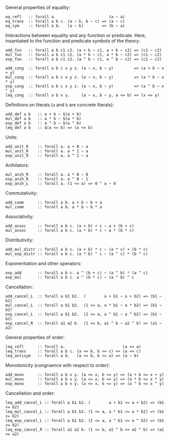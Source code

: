 General properties of equality:

    eq_refl   :: forall a.                       (a ~ a)
    eq_trans  :: forall a b c. (a ~ b, b ~ c) => (a ~ c)
    eq_sym    :: forall a b.   (a ~ b)        => (b ~ a)


Interactions between equality and any function or predicate.
Here, insantiated to the function and predicate symbols of the theory:

    add_fun   :: forall a b c1 c2. (a + b ~ c1, a + b ~ c2) => (c1 ~ c2)
    mul_fun   :: forall a b c1 c2. (a * b ~ c1, a * b ~ c2) => (c1 ~ c2)
    exp_fun   :: forall a b c1 c2. (a ^ b ~ c1, a ^ b ~ c2) => (c1 ~ c2)
    
    add_cong  :: forall a b c x y z. (a ~ x, b ~ y)         => (a + b ~ x + y)
    mul_cong  :: forall a b c x y z. (a ~ x, b ~ y)         => (a * b ~ x * y)
    exp_cong  :: forall a b c x y z. (a ~ x, b ~ y)         => (a ^ b ~ x ^ y)
    leq_cong  :: forall a b x y.     (a ~ x, b ~ y, a <= b) => (x <= y)


Definitions on literals (`a` and `b` are concrete literals):

    add_def a b   :: a + b ~ $(a + b)
    mul_def a b   :: a * b ~ $(a * b)
    exp_def a b   :: a ^ b ~ $(a ^ b)
    leq_def a b   :: $(a <= b) => (a <= b)

Units:

    add_unit_R    :: forall a. a + 0 ~ a
    mul_unit_R    :: forall a. a * 1 ~ a
    exp_unit_R    :: forall a. a ^ 1 ~ a

Anihilators:

    mul_anih_R    :: forall a. a * 0 ~ 0
    exp_anih_R    :: forall a. a ^ 0 ~ 1
    exp_anih_L    :: forall a. (1 <= a) => 0 ^ a ~ 0

Commutativity:

    add_comm      :: forall a b. a + b ~ b + a
    mul_comm      :: forall a b. a * b ~ b * a

Associativity:

    add_assoc     :: forall a b c. (a + b) + c ~ a + (b + c)
    mul_assoc     :: forall a b c. (a * b) * c ~ a * (b * c)


Distributivity:

    add_mul_distr :: forall a b c. (a + b) * c ~ (a * c) + (b * c)
    mul_exp_distr :: forall a b c. (a * b) ^ c ~ (a ^ c) * (b ^ c)


Exponentiation and other operators:

    exp_add       :: forall a b c. a ^ (b + c) ~ (a ^ b) * (a ^ c)
    exp_mul       :: forall a b c. a ^ (b * c) ~ (a ^ b) ^ c

Cancellation:

    add_cancel_L  :: forall a b1 b2.  (        a + b1 ~ a + b2) => (b1 ~ b2)
    mul_cancel_L  :: forall a b1 b2.  (1 <= a, a * b1 ~ a * b2) => (b1 ~ b2)
    exp_cancel_L  :: forall a b1 b2.  (2 <= a, a ^ b1 ~ a ^ b2) => (b1 ~ b2)
    exp_cancel_R  :: forall a1 a2 b.  (1 <= b, a1 ^ b ~ a2 ^ b) => (a1 ~ a2)


General properties of order:

    leq_refl      :: forall a.                         (a <= a)
    leq_trans     :: forall a b c. (a <= b, b <= c) => (a <= c)
    leq_antisym   :: forall a b.   (a <= b, b <= a) => (a ~ b)

Monotonicity (congruence with respect to order):

    add_mono      :: forall a b x y. (a <= x, b <= y) => (a + b <= x + y)
    mul_mono      :: forall a b x y. (a <= x, b <= y) => (a * b <= x * y)
    exp_mono      :: forall a b x y. (a <= x, b <= y) => (a ^ b <= x ^ y)

Cancellation and order:

    leq_add_cancel_L :: forall a b1 b2. (        a + b1 <= a + b2) => (b1 <= b2)
    leq_mul_cancel_L :: forall a b1 b2. (1 <= a, a * b1 <= a * b2) => (b1 <= b2)
    leq_exp_cancel_L :: forall a b1 b2. (2 <= a, a ^ b1 <= a ^ b2) => (b1 <= b2)
    leq_exp_cancel_R :: forall a1 a2 b. (1 <= b, a1 ^ b <= a2 ^ b) => (a1 <= a2)

